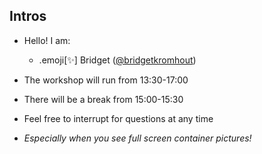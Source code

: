 ## Intros

 - Hello! I am:

   - .emoji[✨] Bridget ([@bridgetkromhout](https://twitter.com/bridgetkromhout))

- The workshop will run from 13:30-17:00

- There will be a break from 15:00-15:30

- Feel free to interrupt for questions at any time

- *Especially when you see full screen container pictures!*

